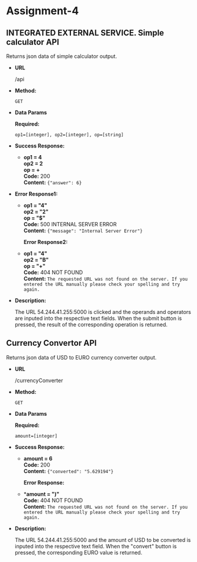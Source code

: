 # Assignment-4
INTEGRATED EXTERNAL SERVICE.
**Simple calculator API**
----
  Returns json data of simple calculator output.

* **URL**

  /api

* **Method:**

  `GET`
  
* **Data Params**

   **Required:**
 
   `op1=[integer], op2=[integer], op=[string]`


* **Success Response:**

  * **op1 = 4** <br />
    **op2 = 2** <br />
    **op = +** <br />
    **Code:** 200 <br />
    **Content:** `{"answer": 6}`
 
* **Error Response1:**

  * **op1 = "4"** <br />
    **op2 = "2"** <br />
    **op = "$"** <br />
    **Code:** 500 INTERNAL SERVER ERROR <br />
    **Content:** `{"message": "Internal Server Error"}`
    
    **Error Response2:**

  * **op1 = "4"** <br />
    **op2 = "B"** <br />
    **op = "+"** <br />
    **Code:** 404 NOT FOUND <br />
    **Content:** `The requested URL was not found on the server. If you entered the URL manually please check your spelling and try again.`


* **Description:**

     The URL 54.244.41.255:5000 is clicked and the operands and operators are inputed into the respective text fields. When the submit button is pressed, the result of the corresponding operation is returned. 
     
**Currency Convertor API**
----
 Returns json data of USD to EURO currency converter output.

* **URL**

  /currencyConverter

* **Method:**

  `GET`
  
* **Data Params**

   **Required:**
 
   `amount=[integer]`


* **Success Response:**

  * **amount = 6** <br />
    **Code:** 200 <br />
    **Content:** `{"converted": "5.629194"}`
 
    **Error Response:**

  * ***amount = ")"** <br />
    **Code:** 404 NOT FOUND <br />
    **Content:** `The requested URL was not found on the server. If you entered the URL manually please check your spelling and try again.`


* **Description:**

     The URL 54.244.41.255:5000 and the amount of USD to be converted is inputed into the respective text field. When the "convert" button is pressed, the corresponding EURO value is returned. 
     
  ```

